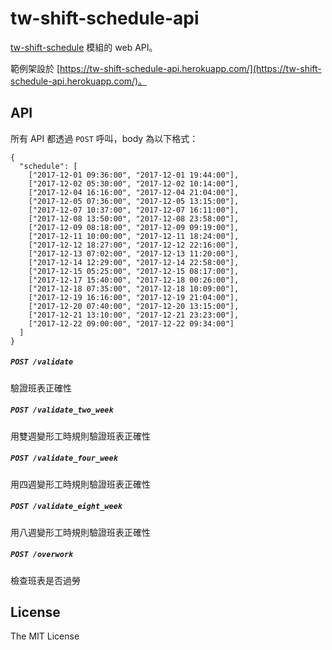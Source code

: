 # tw-shift-schedule-api

[tw-shift-schedule](https://github.com/g0v/tw-shift-schedule) 模組的 web API。

範例架設於 [https://tw-shift-schedule-api.herokuapp.com/](https://tw-shift-schedule-api.herokuapp.com/)。

## API

所有 API 都透過 `POST` 呼叫，body 為以下格式：

```
{
  "schedule": [
    ["2017-12-01 09:36:00", "2017-12-01 19:44:00"],
    ["2017-12-02 05:30:00", "2017-12-02 10:14:00"],
    ["2017-12-04 16:16:00", "2017-12-04 21:04:00"],
    ["2017-12-05 07:36:00", "2017-12-05 13:15:00"],
    ["2017-12-07 10:37:00", "2017-12-07 16:11:00"],
    ["2017-12-08 13:50:00", "2017-12-08 23:58:00"],
    ["2017-12-09 08:18:00", "2017-12-09 09:19:00"],
    ["2017-12-11 10:00:00", "2017-12-11 18:24:00"],
    ["2017-12-12 18:27:00", "2017-12-12 22:16:00"],
    ["2017-12-13 07:02:00", "2017-12-13 11:20:00"],
    ["2017-12-14 12:29:00", "2017-12-14 22:58:00"],
    ["2017-12-15 05:25:00", "2017-12-15 08:17:00"],
    ["2017-12-17 15:40:00", "2017-12-18 00:26:00"],
    ["2017-12-18 07:35:00", "2017-12-18 10:09:00"],
    ["2017-12-19 16:16:00", "2017-12-19 21:04:00"],
    ["2017-12-20 07:40:00", "2017-12-20 13:15:00"],
    ["2017-12-21 13:10:00", "2017-12-21 23:23:00"],
    ["2017-12-22 09:00:00", "2017-12-22 09:34:00"]
  ]
}

```

##### `POST /validate`

驗證班表正確性

##### `POST /validate_two_week`

用雙週變形工時規則驗證班表正確性

##### `POST /validate_four_week`

用四週變形工時規則驗證班表正確性

##### `POST /validate_eight_week`

用八週變形工時規則驗證班表正確性

##### `POST /overwork`

檢查班表是否過勞

## License

The MIT License
